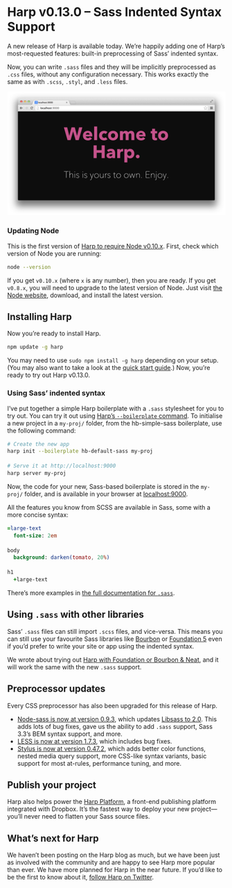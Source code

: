 # Harp v0.13.0 – Sass Indented Syntax Support

A new release of Harp is available today. We’re happily adding one of Harp’s most-requested features: built-in preprocessing of Sass’ indented syntax.

Now, you can write `.sass` files and they will be implicitly preprocessed as `.css` files, without any configuration necessary. This works exactly the same as with `.scss`, `.styl`, and `.less` files.

![Build a Harp application with Sass](images/v0-13-0-example.png)

### Updating Node

This is the first version of [Harp to require Node v0.10.x](v0-13-0-upgrading-node). First, check which version of Node you are running:

```bash
node --version
```

If you get `v0.10.x` (where `x` is any number), then you are ready. If you get `v0.8.x`, you will need to upgrade to the latest version of Node. Just visit [the Node website](http://nodejs.org), download, and install the latest version.

## Installing Harp

Now you’re ready to install Harp.

```bash
npm update -g harp
```

You may need to use `sudo npm install -g harp` depending on your setup. (You may also want to take a look at the [quick start guide](http://harpjs.com/docs/quick-start).) Now, you’re ready to try out Harp v0.13.0.

### Using Sass’ indented syntax

I’ve put together a simple Harp boilerplate with a `.sass` stylesheet for you to try out. You can try it out using [Harp’s `--boilerplate` command](http://harpjs.com/blog/v0-12-1-boilerplates). To initialise a new project in a `my-proj/` folder, from the hb-simple-sass boilerplate, use the following command:

```bash
# Create the new app
harp init --boilerplate hb-default-sass my-proj

# Serve it at http://localhost:9000
harp server my-proj
```

Now, the code for your new, Sass-based boilerplate is stored in the `my-proj/` folder, and is available in your browser at [localhost:9000](http://localhost:9000).

All the features you know from SCSS are available in Sass, some with a more concise syntax:

```sass
=large-text
  font-size: 2em

body
  background: darken(tomato, 20%)

h1
  +large-text
```

There’s more examples in [the full documentation for `.sass`](http://sass-lang.com/documentation/file.INDENTED_SYNTAX.html).

## Using `.sass` with other libraries

Sass’ `.sass` files can still import `.scss` files, and vice-versa. This means you can still use your favourite Sass libraries like [Bourbon](http://bourbon.io/) or [Foundation 5](http://foundation.zurb.com/) even if you’d prefer to write your site or app using the indented syntax.

We wrote about trying out [Harp with Foundation or Bourbon & Neat](http://harpjs.com/blog/v0-11-0-sass-support), and it will work the same with the new `.sass` support.

## Preprocessor updates

Every CSS preprocessor has also been upgraded for this release of Harp.

* [Node-sass is now at version 0.9.3](https://github.com/andrew/node-sass/releases), which updates [Libsass to 2.0](https://github.com/sass/libsass/releases/tag/v2.0). This adds lots of bug fixes, gave us the ability to add `.sass` support, Sass 3.3’s BEM syntax support, and more.
* [LESS is now at version 1.7.3](https://github.com/less/less.js/blob/master/CHANGELOG.md#173), which includes bug fixes.
* [Stylus is now at version 0.47.2](https://github.com/LearnBoost/stylus/blob/master/History.md#0471--2014-07-02), which adds better color functions, nested media query support, more CSS-like syntax variants, basic support for most at-rules, performance tuning, and more.

## Publish your project

Harp also helps power the [Harp Platform](http://www.harp.io), a front-end publishing platform integrated with Dropbox. It’s the fastest way to deploy your new project—you’ll never need to flatten your Sass source files.

## What’s next for Harp

We haven’t been posting on the Harp blog as much, but we have been just as involved with the community and are happy to see Harp more popular than ever. We have more planned for Harp in the near future. If you’d like to be the first to know about it, [follow Harp on Twitter](http://twitter.com/harpwebserver).
